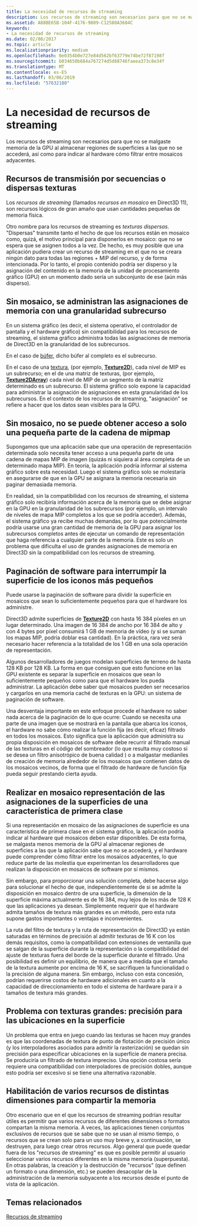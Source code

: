 ```yaml
---
title: La necesidad de recursos de streaming
description: Los recursos de streaming son necesarios para que no se malgaste memoria de la GPU al almacenar regiones de superficies a las que no se accederá, así como para indicar al hardware cómo filtrar entre mosaicos adyacentes.
ms.assetid: A88BE65B-104F-4176-9809-C12580A3684C
keywords:
- La necesidad de recursos de streaming
ms.date: 02/08/2017
ms.topic: article
ms.localizationpriority: medium
ms.openlocfilehash: 0e0354b0e727e84d562bf63779e74be72f87198f
ms.sourcegitcommit: b034650b684a767274d5d88746faeea373c8e34f
ms.translationtype: MT
ms.contentlocale: es-ES
ms.lasthandoff: 03/06/2019
ms.locfileid: "57632180"
---
```

# <a name="the-need-for-streaming-resources"></a>La necesidad de recursos de streaming


Los recursos de streaming son necesarios para que no se malgaste memoria de la GPU al almacenar regiones de superficies a las que no se accederá, así como para indicar al hardware cómo filtrar entre mosaicos adyacentes.

## <a name="span-idstreamingresourcesorsparsetexturesspanspan-idstreamingresourcesorsparsetexturesspanspan-idstreamingresourcesorsparsetexturesspanstreaming-resources-or-sparse-textures"></a><span id="Streaming_resources_or_sparse_textures"></span><span id="streaming_resources_or_sparse_textures"></span><span id="STREAMING_RESOURCES_OR_SPARSE_TEXTURES"></span>Recursos de transmisión por secuencias o dispersas texturas


Los *recursos de streaming* (llamados *recursos en mosaico* en Direct3D 11), son recursos lógicos de gran amaño que usan cantidades pequeñas de memoria física.

Otro nombre para los recursos de streaming es *texturas dispersas*. "Dispersas" transmite tanto el hecho de que los recursos están en mosaico como, quizá, el motivo principal para disponerlos en mosaico: que no se espera que se asignen todos a la vez. De hecho, es muy posible que una aplicación pudiera crear un recurso de streaming en el que no se creara ningún dato para todas las regiones + MIP del recurso, y de forma intencionada. Por lo tanto, el propio contenido podría ser disperso y la asignación del contenido en la memoria de la unidad de procesamiento gráfico (GPU) en un momento dado sería un subconjunto de ese (aún más disperso).

## <a name="span-idwithouttilingmemoryallocationsaremanagedatsubresourcegranularityspanspan-idwithouttilingmemoryallocationsaremanagedatsubresourcegranularityspanspan-idwithouttilingmemoryallocationsaremanagedatsubresourcegranularityspanwithout-tiling-memory-allocations-are-managed-at-subresource-granularity"></a><span id="Without_tiling__memory_allocations_are_managed_at_subresource_granularity"></span><span id="without_tiling__memory_allocations_are_managed_at_subresource_granularity"></span><span id="WITHOUT_TILING__MEMORY_ALLOCATIONS_ARE_MANAGED_AT_SUBRESOURCE_GRANULARITY"></span>Sin mosaico, se administran las asignaciones de memoria con una granularidad subrecurso


En un sistema gráfico (es decir, el sistema operativo, el controlador de pantalla y el hardware gráfico) sin compatibilidad para los recursos de streaming, el sistema gráfico administra todas las asignaciones de memoria de Direct3D en la granularidad de los subrecursos.

En el caso de [búfer](introduction-to-buffers.md), dicho búfer al completo es el subrecurso.

En el caso de una [textura](textures.md), (por ejemplo, [**Texture2D**](https://msdn.microsoft.com/library/windows/desktop/ff471525)), cada nivel de MIP es un subrecurso; en el de una matriz de texturas, (por ejemplo, [**Texture2DArray**](https://msdn.microsoft.com/library/windows/desktop/ff471526)) cada nivel de MIP de un segmento de la matriz determinado es un subrecurso. El sistema gráfico solo expone la capacidad para administrar la asignación de asignaciones en esta granularidad de los subrecursos. En el contexto de los recursos de streaming, "asignación" se refiere a hacer que los datos sean visibles para la GPU.

## <a name="span-idwithouttilingcantaccessonlyasmallportionofmipmapchainspanspan-idwithouttilingcantaccessonlyasmallportionofmipmapchainspanspan-idwithouttilingcantaccessonlyasmallportionofmipmapchainspanwithout-tiling-cant-access-only-a-small-portion-of-mipmap-chain"></a><span id="Without_tiling__can_t_access_only_a_small_portion_of_mipmap_chain"></span><span id="without_tiling__can_t_access_only_a_small_portion_of_mipmap_chain"></span><span id="WITHOUT_TILING__CAN_T_ACCESS_ONLY_A_SMALL_PORTION_OF_MIPMAP_CHAIN"></span>Sin mosaico, no se puede obtener acceso a solo una pequeña parte de la cadena de mipmap


Supongamos que una aplicación sabe que una operación de representación determinada solo necesita tener acceso a una pequeña parte de una cadena de mapas MIP de imagen (quizás ni siquiera al área completa de un determinado mapa MIP). En teoría, la aplicación podría informar al sistema gráfico sobre esta necesidad. Luego el sistema gráfico solo se molestaría en asegurarse de que en la GPU se asignara la memoria necesaria sin paginar demasiada memoria.

En realidad, sin la compatibilidad con los recursos de streaming, el sistema gráfico solo recibiría información acerca de la memoria que se debe asignar en la GPU en la granularidad de los subrecursos (por ejemplo, un intervalo de niveles de mapa MIP completos a los que se podría acceder). Además, el sistema gráfico ya recibe muchas demandas, por lo que potencialmente podría usarse una gran cantidad de memoria de la GPU para asignar los subrecursos completos antes de ejecutar un comando de representación que haga referencia a cualquier parte de la memoria. Este es solo un problema que dificulta el uso de grandes asignaciones de memoria en Direct3D sin la compatibilidad con los recursos de streaming.

## <a name="span-idsoftwarepagingtobreakthesurfaceintosmallertilesspanspan-idsoftwarepagingtobreakthesurfaceintosmallertilesspanspan-idsoftwarepagingtobreakthesurfaceintosmallertilesspansoftware-paging-to-break-the-surface-into-smaller-tiles"></a><span id="Software_paging_to_break_the_surface_into_smaller_tiles"></span><span id="software_paging_to_break_the_surface_into_smaller_tiles"></span><span id="SOFTWARE_PAGING_TO_BREAK_THE_SURFACE_INTO_SMALLER_TILES"></span>Paginación de software para interrumpir la superficie de los iconos más pequeños


Puede usarse la paginación de software para dividir la superficie en mosaicos que sean lo suficientemente pequeños para que el hardware los administre.

Direct3D admite superficies de [**Texture2D**](https://msdn.microsoft.com/library/windows/desktop/ff471525) con hasta 16 384 píxeles en un lugar determinado. Una imagen de 16 384 de ancho por 16 384 de alto y con 4 bytes por píxel consumirá 1 GB de memoria de vídeo (y si se suman los mapas MIP, podría doblar esa cantidad). En la práctica, rara vez será necesario hacer referencia a la totalidad de los 1 GB en una sola operación de representación.

Algunos desarrolladores de juegos modelan superficies de terreno de hasta 128 KB por 128 KB. La forma en que consiguen que esto funcione en las GPU existente es separar la superficie en mosaicos que sean lo suficientemente pequeños como para que el hardware los pueda administrar. La aplicación debe saber qué mosaicos pueden ser necesarios y cargarlos en una memoria caché de texturas en la GPU: un sistema de paginación de software.

Una desventaja importante en este enfoque procede el hardware no saber nada acerca de la paginación de lo que ocurre: Cuando se necesita una parte de una imagen que se mostrará en la pantalla que abarca los iconos, el hardware no sabe cómo realizar la función fija (es decir, eficaz) filtrado en todos los mosaicos. Esto significa que la aplicación que administra su propia disposición en mosaicos de software debe recurrir al filtrado manual de las texturas en el código del sombreador (lo que resulta muy costoso si se desea un filtro anisotrópico de buena calidad ) o a malgastar medianiles de creación de memoria alrededor de los mosaicos que contienen datos de los mosaicos vecinos, de forma que el filtrado de hardware de función fija pueda seguir prestando cierta ayuda.

## <a name="span-idmakingtiledrepresentationofsurfaceallocationsafirst-classfeaturespanspan-idmakingtiledrepresentationofsurfaceallocationsafirst-classfeaturespanspan-idmakingtiledrepresentationofsurfaceallocationsafirst-classfeaturespanmaking-tiled-representation-of-surface-allocations-a-first-class-feature"></a><span id="Making_tiled_representation_of_surface_allocations_a_first-class_feature"></span><span id="making_tiled_representation_of_surface_allocations_a_first-class_feature"></span><span id="MAKING_TILED_REPRESENTATION_OF_SURFACE_ALLOCATIONS_A_FIRST-CLASS_FEATURE"></span>Realizar en mosaico representación de las asignaciones de la superficies de una característica de primera clase


Si una representación en mosaico de las asignaciones de superficie es una característica de primera clase en el sistema gráfico, la aplicación podría indicar al hardware qué mosaicos deben estar disponibles. De esta forma, se malgasta menos memoria de la GPU al almacenar regiones de superficies a las que la aplicación sabe que no se accederá, y el hardware puede comprender cómo filtrar entre los mosaicos adyacentes, lo que reduce parte de las molestia que experimentan los desarrolladores que realizan la disposición en mosaicos de software por sí mismos.

Sin embargo, para proporcionar una solución completa, debe hacerse algo para solucionar el hecho de que, independientemente de si se admite la disposición en mosaico dentro de una superficie, la dimensión de la superficie máxima actualmente es de 16 384, muy lejos de los más de 128 K que las aplicaciones ya desean. Simplemente requerir que el hardware admita tamaños de textura más grandes es un método, pero esta ruta supone gastos importantes o ventajas e inconvenientes.

La ruta del filtro de textura y la ruta de representación de Direct3D ya están saturadas en términos de precisión al admitir texturas de 16 K con los demás requisitos, como la compatibilidad con extensiones de ventanilla que se salgan de la superficie durante la representación o la compatibilidad del ajuste de texturas fuera del borde de la superficie durante el filtrado. Una posibilidad es definir un equilibrio, de manera que a medida que el tamaño de la textura aumente por encima de 16 K, se sacrifiquen la funcionalidad o la precisión de alguna manera. Sin embargo, incluso con esta concesión, podrían requerirse costos de hardware adicionales en cuanto a la capacidad de direccionamiento en todo el sistema de hardware para ir a tamaños de textura más grandes.

## <a name="span-idissuewithlargetexturesprecisionforlocationsonsurfacespanspan-idissuewithlargetexturesprecisionforlocationsonsurfacespanspan-idissuewithlargetexturesprecisionforlocationsonsurfacespanissue-with-large-textures-precision-for-locations-on-surface"></a><span id="Issue_with_large_textures__precision_for_locations_on_surface"></span><span id="issue_with_large_textures__precision_for_locations_on_surface"></span><span id="ISSUE_WITH_LARGE_TEXTURES__PRECISION_FOR_LOCATIONS_ON_SURFACE"></span>Problema con texturas grandes: precisión para las ubicaciones en la superficie


Un problema que entra en juego cuando las texturas se hacen muy grandes es que las coordenadas de textura de punto de flotación de precisión único (y los interpoladores asociados para admitir la rasterización) se quedan sin precisión para especificar ubicaciones en la superficie de manera precisa. Se produciría un filtrado de textura impreciso. Una opción costosa sería requiere una compatibilidad con interpoladores de precisión dobles, aunque esto podría ser excesivo si se tiene una alternativa razonable.

## <a name="span-idenablingmultipleresourcesofdifferentdimensionstosharememoryspanspan-idenablingmultipleresourcesofdifferentdimensionstosharememoryspanspan-idenablingmultipleresourcesofdifferentdimensionstosharememoryspanenabling-multiple-resources-of-different-dimensions-to-share-memory"></a><span id="Enabling_multiple_resources_of_different_dimensions_to_share_memory"></span><span id="enabling_multiple_resources_of_different_dimensions_to_share_memory"></span><span id="ENABLING_MULTIPLE_RESOURCES_OF_DIFFERENT_DIMENSIONS_TO_SHARE_MEMORY"></span>Habilitación de varios recursos de distintas dimensiones para compartir la memoria


Otro escenario que en el que los recursos de streaming podrían resultar útiles es permitir que varios recursos de diferentes dimensiones o formatos compartan la misma memoria. A veces, las aplicaciones tienen conjuntos exclusivos de recursos que se sabe que no se usan al mismo tiempo, o recursos que se crean solo para un uso muy breve y, a continuación, se destruyen, para luego crear otros recursos. Algo general que puede quedar fuera de los "recursos de streaming" es que es posible permitir al usuario seleccionar varios recursos diferentes en la misma memoria (superpuesta). En otras palabras, la creación y la destrucción de "recursos" (que definen un formato o una dimensión, etc.) se pueden desacoplar de la administración de la memoria subyacente a los recursos desde el punto de vista de la aplicación.

## <a name="span-idrelated-topicsspanrelated-topics"></a><span id="related-topics"></span>Temas relacionados


[Recursos de streaming](streaming-resources.md)

 

 




